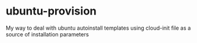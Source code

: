# ubuntu-provision
My way to deal with ubuntu autoinstall templates using cloud-init file as a source of installation parameters
